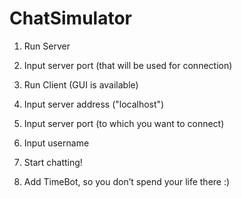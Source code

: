# ChatSimulator

1) Run Server
2) Input server port (that will be used for connection)
3) Run Client (GUI is available)
4) Input server address ("localhost")
5) Input server port (to which you want to connect)
6) Input username
7) Start chatting!

8) Add TimeBot, so you don’t spend your life there :)
